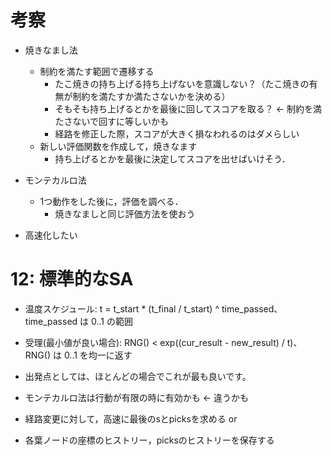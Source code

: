# 考察
- 焼きなまし法
    - 制約を満たす範囲で遷移する
        - たこ焼きの持ち上げる持ち上げないを意識しない？（たこ焼きの有無が制約を満たすか満たさないかを決める）
        - そもそも持ち上げるとかを最後に回してスコアを取る？ <- 制約を満たさないで回すに等しいかも
        - 経路を修正した際，スコアが大きく損なわれるのはダメらしい
    - 新しい評価関数を作成して，焼きなます
        - 持ち上げるとかを最後に決定してスコアを出せばいけそう．

- モンテカルロ法
    - 1つ動作をした後に，評価を調べる．
        - 焼きなましと同じ評価方法を使おう

- 高速化したい

# 12: 標準的なSA
- 温度スケジュール: t = t_start * (t_final / t_start) ^ time_passed、time_passed は 0..1 の範囲

- 受理(最小値が良い場合): RNG() < exp((cur_result - new_result) / t)、RNG() は 0..1 を均一に返す

- 出発点としては、ほとんどの場合でこれが最も良いです。

- モンテカルロ法は行動が有限の時に有効かも <- 違うかも

- 経路変更に対して，高速に最後のsとpicksを求める
or
- 各葉ノードの座標のヒストリー，picksのヒストリーを保存する